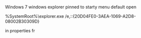 Windows 7 windows explorer pinned to starty menu default open


%SystemRoot%\explorer.exe /e,::{20D04FE0-3AEA-1069-A2D8-08002B30309D}


in properties fr
